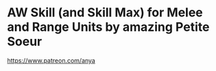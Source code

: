 # AW Skill (and Skill Max) for Melee and Range Units by amazing Petite Soeur
https://www.patreon.com/anya
